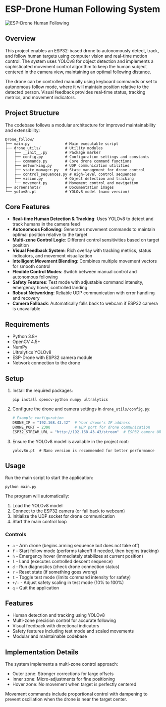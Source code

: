 # ESP-Drone Human Following System

![ESP-Drone Human Following](screenshots/drone_view.jpg)

## Overview

This project enables an ESP32-based drone to autonomously detect, track, and follow human targets using computer vision and real-time motion control. The system uses YOLOv8 for object detection and implements a sophisticated movement control algorithm to keep the human subject centered in the camera view, maintaining an optimal following distance.

The drone can be controlled manually using keyboard commands or set to autonomous follow mode, where it will maintain position relative to the detected person. Visual feedback provides real-time status, tracking metrics, and movement indicators.

## Project Structure

The codebase follows a modular architecture for improved maintainability and extensibility:

```
Drone_follow/
├── main.py                # Main executable script
├── drone_utils/           # Utility modules
│   ├── __init__.py        # Package marker
│   ├── config.py          # Configuration settings and constants
│   ├── commands.py        # Core drone command functions
│   ├── networking.py      # UDP communication utilities
│   ├── state_manager.py   # State management for drone control
│   ├── control_sequences.py # High-level control sequences
│   ├── vision.py          # Object detection and tracking
│   └── movement.py        # Movement control and navigation
├── screenshots/           # Documentation images
└── yolov8n.pt             # YOLOv8 model (nano version)
```

## Core Features

- **Real-time Human Detection & Tracking**: Uses YOLOv8 to detect and track humans in the camera feed
- **Autonomous Following**: Generates movement commands to maintain optimal position relative to the target
- **Multi-zone Control Logic**: Different control sensitivities based on target position
- **Visual Feedback System**: Rich overlay with tracking metrics, status indicators, and movement visualization
- **Intelligent Movement Blending**: Combines multiple movement vectors for smooth control
- **Flexible Control Modes**: Switch between manual control and autonomous following
- **Safety Features**: Test mode with adjustable command intensity, emergency hover, controlled landing
- **Robust Networking**: Reliable UDP communication with error handling and recovery
- **Camera Fallback**: Automatically falls back to webcam if ESP32 camera is unavailable

## Requirements

- Python 3.8+
- OpenCV 4.5+
- NumPy
- Ultralytics YOLOv8
- ESP-Drone with ESP32 camera module
- Network connection to the drone

## Setup

1. Install the required packages:
   ```
   pip install opencv-python numpy ultralytics
   ```

2. Configure the drone and camera settings in `drone_utils/config.py`:
   ```python
   # Example configuration
   DRONE_IP = "192.168.43.42"  # Your drone's IP address
   DRONE_PORT = 2390           # UDP port for drone communication
   ESP32_STREAM_URL = "http://192.168.43.43/stream"  # ESP32 camera URL
   ```

3. Ensure the YOLOv8 model is available in the project root:
   ```
   yolov8n.pt  # Nano version is recommended for better performance
   ```

## Usage

Run the main script to start the application:
```
python main.py
```

The program will automatically:
1. Load the YOLOv8 model
2. Connect to the ESP32 camera (or fall back to webcam)
3. Initialize the UDP socket for drone communication
4. Start the main control loop

### Controls

- `a` - Arm drone (begins arming sequence but does not take off)
- `f` - Start follow mode (performs takeoff if needed, then begins tracking)
- `h` - Emergency hover (immediately stabilizes at current position)
- `l` - Land (executes controlled descent sequence)
- `d` - Run diagnostics (check drone connection status)
- `r` - Reset state (if something goes wrong)
- `t` - Toggle test mode (limits command intensity for safety)
- `+/-` - Adjust safety scaling in test mode (10% to 100%)
- `q` - Quit the application

## Features

- Human detection and tracking using YOLOv8
- Multi-zone precision control for accurate following
- Visual feedback with directional indicators
- Safety features including test mode and scaled movements
- Modular and maintainable codebase

## Implementation Details

The system implements a multi-zone control approach:
- Outer zone: Stronger corrections for large offsets
- Inner zone: Micro-adjustments for fine positioning
- Hover zone: No movement when target is perfectly centered

Movement commands include proportional control with dampening to prevent oscillation when the drone is near the target center.
